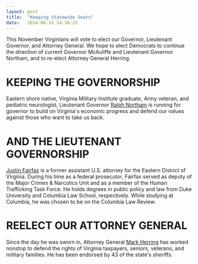 ```yaml
---
layout: post
title:  "Keeping Statewide Seats"
date:   2014-08-31 14:36:23
---
```


This November Virginians will vote to elect our Governor, Lieutenant Governor, and Attorney General.  We hope to elect Democrats to continue the direction of current Governor McAuliffe and Lieutenant Governor Northam, and to re-elect Attorney General Herring.

# KEEPING THE GOVERNORSHIP
Eastern shore native, Virginia Military Institute graduate, Army veteran, and pediatric neurologist, Lieutenant Governor [Ralph Northam](http://ralphnortham.com/) is running for governor to build on Virginia's economic progress and defend our values against those who want to take us back.

# AND THE LIEUTENANT GOVERNORSHIP
[Justin Fairfax](http://www.fairfaxforlg.com/) is a former assistant U.S. attorney for the Eastern District of Virginia. During his time as a federal prosecutor, Fairfax served as deputy of the Major Crimes & Narcotics Unit and as a member of the Human Trafficking Task Force. He holds degrees in public policy and law from Duke University and Columbia Law School, respectively. While studying at Columbia, he was chosen to be on the Columbia Law Review.


# REELECT OUR ATTORNEY GENERAL
Since the day he was sworn in, Attorney General [Mark Herring](https://herringforag.com/about-mark/) has worked nonstop to defend the rights of Virginia taxpayers, seniors, veterans, and military families. He has been endorsed by 43 of the state's sheriffs.
